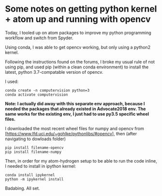 # Some notes on getting python kernel + atom up and running with opencv

Today, I tooled up on atom packages to improve my python programming workflow and switch from Spyder.

Using conda, I was able to get opencv working, but only using a python2 kernel.

Following the instructions found on the forums, I broke my usual rule of not using pip, and used pip (within a clean conda environment) to install the latest, python 3.7-compatable version of opencv.

I used:

~~~
conda create -n computervision python=3
conda activate computervision
~~~

**Note: I actually did away with this separate env approach, because I needed the packages that already existed in Advocate2018 env. The same works for the existing env, I just had to use py3.5 specific wheel files.**

I downloaded the most recent wheel files for numpy and opencv from [https://www.lfd.uci.edu/~gohlke/pythonlibs/#opencv], then (after navigating to dowloads folder)

~~~
pip install filename-opencv
pip install filename-numpy
~~~

Then, in order for my atom-hydrogen setup to be able to run the code inline, I needed to install in ipython kernel:

~~~
conda install ipykernel
python -m ipykernel install
~~~

Badabing. All set.
